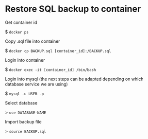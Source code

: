 # Restore SQL backup to container

Get container id

$ `docker ps`

Copy .sql file into container

$ `docker cp BACKUP.sql [container_id]:/BACKUP.sql`

Login into container

$ `docker exec -it [container_id] /bin/bash`

Login into mysql (the next steps can be adapted depending on which database service we are using)

$ `mysql -u USER -p`

Select database

\> `use DATABASE-NAME`

Import backup file

\> `source BACKUP.sql`